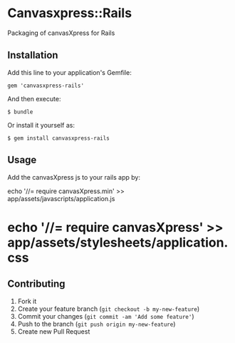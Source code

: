 # Canvasxpress::Rails

Packaging of canvasXpress for Rails

## Installation

Add this line to your application's Gemfile:

    gem 'canvasxpress-rails'

And then execute:

    $ bundle

Or install it yourself as:

    $ gem install canvasxpress-rails

## Usage

Add the canvasXpress js to your rails app by:

echo '//= require canvasXpress.min' >> app/assets/javascripts/application.js
# echo '//= require canvasXpress' >> app/assets/stylesheets/application.css 

## Contributing

1. Fork it
2. Create your feature branch (`git checkout -b my-new-feature`)
3. Commit your changes (`git commit -am 'Add some feature'`)
4. Push to the branch (`git push origin my-new-feature`)
5. Create new Pull Request
